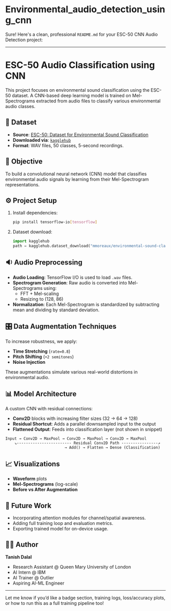 # Environmental_audio_detection_using_cnn

Sure! Here's a clean, professional `README.md` for your ESC-50 CNN Audio Detection project:

---

# ESC-50 Audio Classification using CNN

This project focuses on environmental sound classification using the ESC-50 dataset. A CNN-based deep learning model is trained on Mel-Spectrograms extracted from audio files to classify various environmental audio classes.

## 📁 Dataset

- **Source**: [ESC-50: Dataset for Environmental Sound Classification](https://github.com/karoldvl/ESC-50)
- **Downloaded via**: [`kagglehub`](https://github.com/KaggleHub)
- **Format**: WAV files, 50 classes, 5-second recordings.

## 🧠 Objective

To build a convolutional neural network (CNN) model that classifies environmental audio signals by learning from their Mel-Spectrogram representations.

## ⚙️ Project Setup

1. Install dependencies:
   ```bash
   pip install tensorflow-io[tensorflow]
   ```

2. Dataset download:
   ```python
   import kagglehub
   path = kagglehub.dataset_download("mmoreaux/environmental-sound-classification-50")
   ```

## 🔉 Audio Preprocessing

- **Audio Loading**: TensorFlow I/O is used to load `.wav` files.
- **Spectrogram Generation**: Raw audio is converted into Mel-Spectrograms using:
  - FFT + Mel-scaling
  - Resizing to (128, 86)
- **Normalization**: Each Mel-Spectrogram is standardized by subtracting mean and dividing by standard deviation.

## 🎛️ Data Augmentation Techniques

To increase robustness, we apply:
- **Time Stretching** (`rate=0.8`)
- **Pitch Shifting** (`+2 semitones`)
- **Noise Injection**

These augmentations simulate various real-world distortions in environmental audio.

## 📊 Model Architecture

A custom CNN with residual connections:
- **Conv2D** blocks with increasing filter sizes (32 → 64 → 128)
- **Residual Shortcut**: Adds a parallel downsampled input to the output
- **Flattened Output**: Feeds into classification layer (not shown in snippet)

```text
Input → Conv2D → MaxPool → Conv2D → MaxPool → Conv2D → MaxPool
    ↘------------------------ Residual Conv2D Path ----------------↗
                          → Add() → Flatten → Dense (Classification)
```

## 📈 Visualizations

- **Waveform** plots
- **Mel-Spectrograms** (log-scale)
- **Before vs After Augmentation**

## 🔬 Future Work

- Incorporating attention modules for channel/spatial awareness.
- Adding full training loop and evaluation metrics.
- Exporting trained model for on-device usage.

## 👩‍💻 Author

**Tanish Dalal**  
- Research Assistant @ Queen Mary University of London  
- AI Intern @ IBM  
- AI Trainer @ Outlier  
- Aspiring AI-ML Engineer  

---

Let me know if you’d like a badge section, training logs, loss/accuracy plots, or how to run this as a full training pipeline too!
